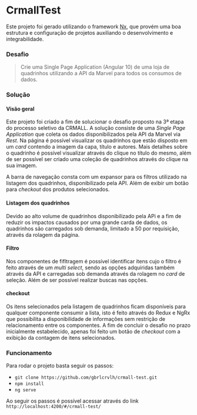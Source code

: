 # CrmallTest

Este projeto foi gerado utilizando o framework [Nx](https://nx.dev), que provém uma boa estrutura e configuração de projetos auxiliando o desenvolvimento e integrabilidade.

### Desafio
> Crie uma Single Page Application (Angular 10) de uma loja de quadrinhos utilizando a API da Marvel para todos os consumos de dados.

### Solução

#### Visão geral
Este projeto foi criado a fim de solucionar o desafio proposto na 3ª etapa do processo seletivo da CRMALL. A solução consiste de uma *Single Page Application* que coleta os dados disponibilizados pela API da Marvel via *Rest*. Na página é possível visualizar os quadrinhos que estão disposto em um *card* contendo a imagem da capa, título e autores. Mais detalhes sobre o quadrinho é possível visualizar através do clique no título do mesmo, além de ser possível ser criado uma coleção de quadrinhos através do clique na sua imagem.

A barra de navegação consta com um expansor para os filtros utilizado na listagem dos quadrinhos, disponibilizado pela API. Além de exibir um botão para *checkout* dos produtos selecionados.

#### Listagem dos quadrinhos
Devido ao alto volume de quadrinhos disponibilizado pela APi e a fim de reduzir os impactos causados por uma grande carda de dados, os quadrinhos são carregados sob demanda, limitado a 50 por requisição, através da rolagem da página.

#### Filtro
Nos componentes de fifltragem é possível identificar itens cujo o filtro é feito através de um *multi select*, sendo as opções adquiridas também através da API e carregadas sob demanda através da rolagem no *card* de seleção. Além de ser possível realizar buscas nas opções.

#### checkout
Os itens selecionados pela listagem de quadrinhos ficam disponíveis para qualquer componente consumir a lista, isto é feito através do Redux e NgRx que possibilita a disponibilidade de informações sem restrição de relacionamento entre os componentes. A fim de concluir o desafio no prazo inicialmente estabelecido, apenas foi feito um botão de *checkout* com a exibição da contagem de itens selecionados.


### Funcionamento 
Para rodar o projeto basta seguir os passos:
 - `git clone https://github.com/gbrlcrvlh/crmall-test.git`
 - `npm install`
 - `ng serve`

Ao seguir os passos é possível acessar através do link `http://localhost:4200/#/crmall-test/`

